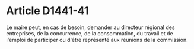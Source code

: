 # Article D1441-41

  
Le maire peut, en cas de besoin, demander au directeur régional des entreprises, de la concurrence, de la consommation, du travail et de l'emploi de participer ou d'être représenté aux réunions de la commission.